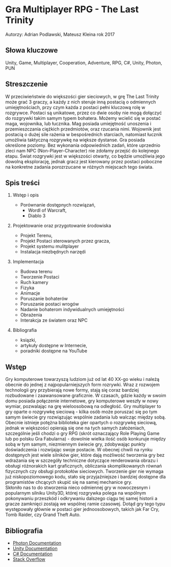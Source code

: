 # Gra Multiplayer RPG - The Last Trinity
Autorzy: Adrian Podlawski, Mateusz Kleina rok 2017

## Słowa kluczowe
Unity, Game, Multiplayer, Cooperation, Adventure, RPG, C#, Unity, Photon, PUN

## Streszczenie
W przeciwieństwie do większości gier sieciowych, w grę The Last Trinity może grać 3 graczy, a każdy z nich steruje inną postacią o odmiennych umiejętnościach, przy czym każda z postaci pełni kluczową rolę w rozgrywce.
Postaci są unikatowe, przez co dwie osoby nie mogą dołączyć do rozgrywki takim samym typem bohatera. 
Możemy wcielić się w postać maga, wojownika, lub łucznika. Mag posiada umiejętność unoszenia i przemieszczania ciężkich przedmiotów, oraz rzucania nimi.
Wojownik jest postacią o dużej sile rażenia w bespośrednich starciach, natomiast łucznik umożliwia taktyczną rozgrywkę na większe dystanse.
Gra posiada określone poziomy. Bez wykonania odpowiednich zadań, które uprzednio zleci nam NPC (Non-Player-Character) nie zdołamy przejść do kolejnego etapu.
Świat rozgrywki jest w większości otwarty, co będzie umożliwia jego dowolną eksplorację, jednak gracz jest kierowany przez postaci poboczne na konkretne zadania porozrzucane w różnych miejscach tego świata.

## Spis treści 
1. Wstęp i opis
   - Porównanie dostępnych rozwiązań,
      - Wordl of Warcraft,
      - Diablo 3
      
1. Projektowanie oraz przygotowanie środowiska
   - Projekt Terenu,
   - Projekt Postaci sterowanych przez gracza,
   - Projekt systemu mulitplayer
   - Instalacja niezbędnych narzędi
   
1. Implementacja
   - Budowa terenu
   - Tworzenie Postaci
   - Ruch kamery
   - Fizyka
   - Animacje
   - Poruszanie bohaterów
   - Poruszanie postaci wrogów
   - Nadanie bohaterom indywidualnych umiejętności
   - Obrażenia
   - Interakcja ze światem oraz NPC

1. Bibliografia
    - ksiązki,
    - artykuły dostępne w Internecie,
    - poradniki dostępne na YouTube

## Wstęp
Gry komputerowe towarzyszą ludziom już od lat 40 XX-go wieku i należą obecnie do jednej z najpopularniejszych form rozrywki.
Wraz z rozwojem technologii gry przybierają nowe formy, stają się coraz bardziej rozbudowane i zaawansowane graficznie.
W czasach, gdzie każdy w swoim domu posiada połączenie internetowe, gry komputerowe weszły w nowy wymiar, pozwalając na grę wieloosobową na odległość.
Gry multiplayer to gry oparte o rozgrywkę sieciową - kilka osób może poruszać się po tym samym świecie gry rozwiązując wspólnie zadania lub walcząc między sobą.
Obecnie istnieje potężna biblioteka gier opartych o rozgrywkę sieciową, jednak w większości opierają się one na tych samych założeniach, szczególnie jeśli chodzi o gry RPG (skrót oznaczający Role Playing Game lub po polsku Gra Fabularna) - dowolnie wielka ilość osób konkuruje między sobą w tym samym, niezmiennym świecie gry, zdobywając punkty doświadczenia i rozwijając swoje postacie.
W obecnej chwili na rynku dostępnych jest wiele silników gier, które dają możliwość tworzenia gry bez wdrażania się w szczegóły techniczne dotyczące renderowania obrazu i obsługi różnorakich kart graficznych, obliczania skomplikowanych równań fizycznych czy obsługi protokołów sieciowych. Tworzenie gier nie wymaga już niskopoziomowego kodu, stało się przyjaźniejsze i bardziej dostępne dla programistów chcących skupić się na samej mechanice gry.  
Skłoniło nas to do stworzenia nieco odmiennej gry w nowoczesnym i popularnym silniku Unity3D, której rozgrywka polega na wspólnym pokonywaniu przeszkód i odkrywaniu dalszego ciągu tej samej historii a gracze zamknięci zostają we wspólnej ramie czasowej. Dotąd gry tego typu występowały głównie w postaci gier jednoosobowych, takich jak Far Cry, Tomb Raider, czy Grand Theft Auto. 



## Bibliografia
- [Photon Documentation](https://doc-api.photonengine.com/en/pun/current/)
- [Unity Documentation](https://docs.unity3d.com/Manual/index.html)
- [C# Documentation](https://msdn.microsoft.com/en-us/library/67ef8sbd.aspx)
- [Stack Overflow](https://stackoverflow.com/)
